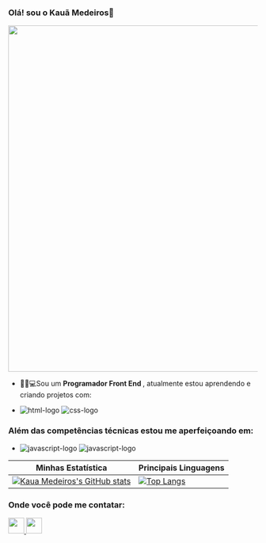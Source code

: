 ### Olá! sou o Kauã Medeiros👋

<img width="700px" src="https://media-exp1.licdn.com/dms/image/C4E16AQG3vFE-SygfMA/profile-displaybackgroundimage-shrink_200_800/0/1656968940013?e=1662595200&v=beta&t=8NCIeH2QsMVONSmwjQ3uG_cI26smGi8qoZUPfaM3KSo"/>

- 👨‍💻💻Sou um <b> Programador Front End </b> , atualmente estou aprendendo e criando projetos com: <br>

 - <img src="https://img.shields.io/badge/HTML5-E34F26?style=for-the-badge&logo=html5&logoColor=white" alt="html-logo"/> <img src="https://img.shields.io/badge/CSS3-1572B6?style=for-the-badge&logo=css3&logoColor=white" alt="css-logo"/>
  
### Além das competências técnicas estou me aperfeiçoando em:

- <img src="https://img.shields.io/badge/JavaScript-323330?style=for-the-badge&logo=javascript&logoColor=F7DF1E" alt="javascript-logo"/> <img src="https://img.shields.io/badge/React-20232A?style=for-the-badge&logo=react&logoColor=61DAFB" alt="javascript-logo"/>

|Minhas Estatística|Principais Linguagens |
|------------------|-------------|
|[![Kaua Medeiros's GitHub stats](https://github-readme-stats.vercel.app/api?username=kauamath)](https://github.com/anuraghazra/github-readme-stats)| [![Top Langs](https://github-readme-stats.vercel.app/api/top-langs/?username=kauamath)](https://github.com/anuraghazra/github-readme-stats)

### Onde você pode me contatar:
<p>
 <a href="https://www.instagram.com/k.matheus/"target="_blank">
 <img src="https://raw.githubusercontent.com/danielcranney/readme-generator/main/public/icons/socials/instagram.svg" width="32" height="32" />
 </a> 
 <a href="https://www.linkedin.com/in/kauã-medeiros-dev/"target="_blank">
 <img src="https://raw.githubusercontent.com/danielcranney/readme-generator/main/public/icons/socials/linkedin.svg" width="32" height="32" />
 </a>
</p>
<br>

